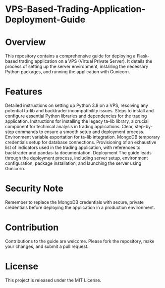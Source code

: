 # VPS-Based-Trading-Application-Deployment-Guide

# Overview
This repository contains a comprehensive guide for deploying a Flask-based trading application on a VPS (Virtual Private Server). It details the process of setting up the server environment, installing the necessary Python packages, and running the application with Gunicorn.

# Features
Detailed instructions on setting up Python 3.8 on a VPS, resolving any potential ta-lib and backtrader incompatibility issues.
Steps to install and configure essential Python libraries and dependencies for the trading application.
Instructions for installing the legacy ta-lib library, a crucial component for technical analysis in trading applications.
Clear, step-by-step commands to ensure a smooth setup and deployment process.
Environment variable exportation for ta-lib integration.
MongoDB temporary credentials setup for database connections.
Provisioning of an exhaustive list of indicators used in the trading application, with references to backtrader and pandas-ta documentation.
Deployment
The guide leads through the deployment process, including server setup, environment configuration, package installation, and launching the server using Gunicorn.

# Security Note
Remember to replace the MongoDB credentials with secure, private credentials before deploying the application in a production environment.

# Contribution
Contributions to the guide are welcome. Please fork the repository, make your changes, and submit a pull request.

# License
This project is released under the MIT License.
